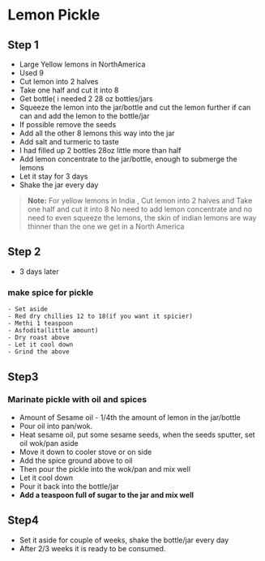 # Lemon Pickle

## Step 1
- Large Yellow lemons in NorthAmerica
- Used 9
- Cut lemon into 2 halves
- Take one half and cut it into 8 
- Get bottle( i needed 2 28 oz bottles/jars
- Squeeze the  lemon into the jar/bottle and cut the lemon further if can can and add the lemon to the bottle/jar
- If possible remove the seeds
- Add all the other 8 lemons this way into the jar
- Add salt and turmeric to taste
- I had filled up 2 bottles 28oz  little more than half 
- Add lemon concentrate to the jar/bottle, enough to submerge the lemons
- Let it stay for 3 days
- Shake the jar every day
> **Note:** For yellow lemons in India , Cut lemon into 2 halves and Take one half and cut it into 8
> No need to add lemon concentrate and no need to even squeeze the lemons, the skin of indian lemons are way thinner than the one we get in a
> North America


## Step 2
- 3 days later
### make spice for pickle
```
- Set aside
- Red dry chillies 12 to 18(if you want it spicier) 
- Methi 1 teaspoon
- Asfodita(little amount)
- Dry roast above
- Let it cool down
- Grind the above
```

## Step3
### Marinate pickle with oil and spices
- Amount of Sesame oil  -  1/4th the amount of lemon in the jar/bottle
- Pour oil into pan/wok.
- Heat sesame oil, put some sesame seeds, when the seeds sputter, set oil wok/pan aside
- Move it down to cooler stove or on side
- Add the spice ground above to oil
- Then pour the pickle into the wok/pan and mix well
- Let it cool down
- Pour it back into the bottle/jar
- **Add a teaspoon full of sugar to the jar and mix well**

## Step4
- Set it aside for couple of weeks, shake the bottle/jar every day
- After 2/3 weeks it is ready to be consumed.

